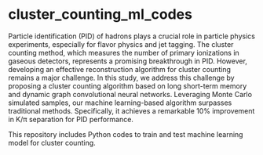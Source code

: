 # cluster_counting_ml_codes

Particle identification (PID) of hadrons plays a crucial role in particle physics experiments, especially for flavor physics and jet tagging. The cluster counting method, which measures the number of primary ionizations in gaseous detectors, represents a promising breakthrough in PID. However, developing an effective reconstruction algorithm for cluster counting remains a major challenge. In this study, we address this challenge by proposing a cluster counting algorithm based on long short-term memory and dynamic graph convolutional neural networks. Leveraging Monte Carlo simulated samples, our machine learning-based algorithm surpasses traditional methods. Specifically, it achieves a remarkable 10% improvement in K/π separation for PID performance.



This repository includes Python codes to train and test machine learning model for cluster counting.
